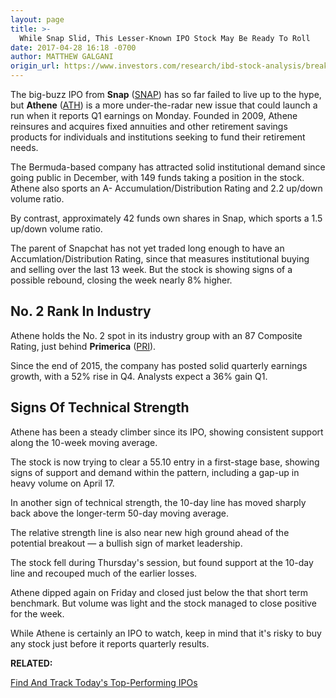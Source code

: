```yaml
---
layout: page
title: >-
  While Snap Slid, This Lesser-Known IPO Stock May Be Ready To Roll
date: 2017-04-28 16:18 -0700
author: MATTHEW GALGANI
origin_url: https://www.investors.com/research/ibd-stock-analysis/breakout-watch-27-top-funds-own-this-ipo-stock-ahead-of-earnings/
---
```












 
 
 The big-buzz IPO from **Snap** ([SNAP](https://research.investors.com/quote.aspx?symbol=SNAP)) has so far failed to live up to the hype, but **Athene** ([ATH](https://research.investors.com/quote.aspx?symbol=ATH)) is a more under-the-radar new issue that could launch a run when it reports Q1 earnings on Monday.
Founded in 2009, Athene reinsures and acquires fixed annuities and other retirement savings products for individuals and institutions seeking to fund their retirement needs.


The Bermuda-based company has attracted solid institutional demand since going public in December, with 149 funds taking a position in the stock. Athene also sports an A- Accumulation/Distribution Rating and 2.2 up/down volume ratio.


By contrast, approximately 42 funds own shares in Snap, which sports a 1.5 up/down volume ratio.


The parent of Snapchat has not yet traded long enough to have an Accumlation/Distribution Rating, since that measures institutional buying and selling over the last 13 week. But the stock is showing signs of a possible rebound, closing the week nearly 8% higher.


No. 2 Rank In Industry
----------------------


Athene holds the No. 2 spot in its industry group with an 87 Composite Rating, just behind **Primerica** ([PRI](https://research.investors.com/quote.aspx?symbol=PRI)).


Since the end of 2015, the company has posted solid quarterly earnings growth, with a 52% rise in Q4. Analysts expect a 36% gain Q1.


Signs Of Technical Strength
---------------------------


Athene has been a steady climber since its IPO, showing consistent support along the 10-week moving average.


The stock is now trying to clear a 55.10 entry in a first-stage base, showing signs of support and demand within the pattern, including a gap-up in heavy volume on April 17.



In another sign of technical strength, the 10-day line has moved sharply back above the longer-term 50-day moving average.


The relative strength line is also near new high ground ahead of the potential breakout — a bullish sign of market leadership.


The stock fell during Thursday's session, but found support at the 10-day line and recouped much of the earlier losses.


Athene dipped again on Friday and closed just below the that short term benchmark. But volume was light and the stock managed to close positive for the week.


While Athene is certainly an IPO to watch, keep in mind that it's risky to buy any stock just before it reports quarterly results.


**RELATED:**


[Find And Track Today's Top-Performing IPOs](https://www.investors.com/iponews)





